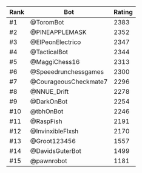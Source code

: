Rank|Bot|Rating
---|---|---
#1|@ToromBot|2383
#2|@PINEAPPLEMASK|2352
#3|@ElPeonElectrico|2347
#4|@TacticalBot|2344
#5|@MaggiChess16|2313
#6|@Speeedrunchessgames|2300
#7|@CourageousCheckmate7|2296
#8|@NNUE_Drift|2278
#9|@DarkOnBot|2254
#10|@tbhOnBot|2246
#11|@RaspFish|2191
#12|@InvinxibleFlxsh|2170
#13|@Groot123456|1557
#14|@DavidsGuterBot|1499
#15|@pawnrobot|1181
